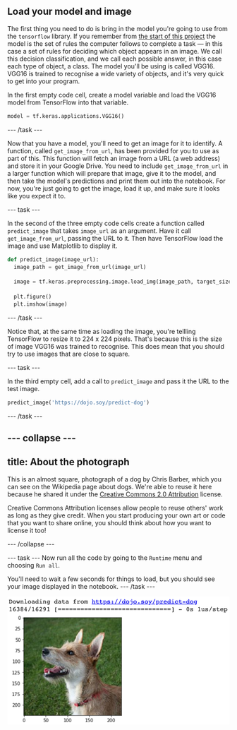 ## Load your model and image
The first thing you need to do is bring in the model you're going to use from the `tensorflow` library. If you remember from [the start of this project](1) the model is the set of rules the computer follows to complete a task — in this case a set of rules for deciding which object appears in an image. We call this decision classification, and we call each possible answer, in this case each type of object, a class. The model you'll be using is called VGG16. VGG16 is trained to recognise a wide variety of objects, and it's very quick to get into your program.



In the first empty code cell, create a model variable and load the VGG16 model from TensorFlow into that variable.

```python
model = tf.keras.applications.VGG16()
```

--- /task ---

Now that you have a model, you'll need to get an image for it to identify. A function, called `get_image_from_url`, has been provided for you to use as part of this. This function will fetch an image from a URL (a web address) and store it in your Google Drive. You need to include `get_image_from_url` in a larger function which will prepare that image, give it to the model, and then take the model's predictions and print them out into the notebook. For now, you're just going to get the image, load it up, and make sure it looks like you expect it to.

--- task ---

In the second of the three empty code cells create a function called `predict_image` that takes `image_url` as an argument. Have it call `get_image_from_url`, passing the URL to it. Then have TensorFlow load the image and use Matplotlib to display it. 
```python
def predict_image(image_url):
  image_path = get_image_from_url(image_url)
  
  image = tf.keras.preprocessing.image.load_img(image_path, target_size=(224, 224))

  plt.figure()
  plt.imshow(image)
```

--- /task ---

Notice that, at the same time as loading the image, you're tellling TensorFlow to resize it to 224 x 224 pixels. That's because this is the size of image VGG16 was trained to recognise. This does mean that you should try to use images that are close to square.

--- task ---

In the third empty cell, add a call to `predict_image` and pass it the URL to the test image.

```python
predict_image('https://dojo.soy/predict-dog')
```

--- /task ---

--- collapse ---
---
title: About the photograph
---

This is an almost square, photograph of a dog by Chris Barber, which you can see on the Wikipedia page about dogs. We're able to reuse it here because he shared it under the [Creative Commons 2.0 Attribution](https://creativecommons.org/licenses/by/2.0/) license. 

Creative Commons Attribution licenses allow people to reuse others' work as long as they give credit. When you start producing your own art or code that you want to share online, you should think about how you want to license it too!

--- /collapse ---

--- task ---
Now run all the code by going to the `Runtime` menu and choosing `Run all`. 

You'll need to wait a few seconds for things to load, but you should see your image displayed in the notebook.
--- /task ---

![The output of the code: Text reading 'Downloading data from https://dojo.soy/predict-dog 16384/16291 [==============================] - 0s 1us/step' followed by an image of a dog with numbered axies for the width and height of the image.](images/load_image.png)